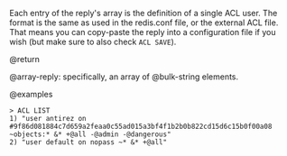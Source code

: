 Each entry of the reply's array is the definition of a single ACL user.
The format is the same as used in the redis.conf file, or the external ACL file.
That means you can copy-paste the reply into a configuration file if you wish (but make sure to also check `ACL SAVE`).

@return

@array-reply: specifically, an array of @bulk-string elements.

@examples

```
> ACL LIST
1) "user antirez on #9f86d081884c7d659a2feaa0c55ad015a3bf4f1b2b0b822cd15d6c15b0f00a08 ~objects:* &* +@all -@admin -@dangerous"
2) "user default on nopass ~* &* +@all"
```
